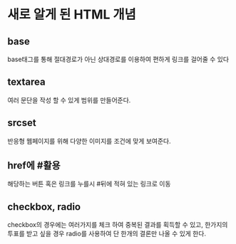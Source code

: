 # 새로 알게 된 HTML 개념

## base

base태그를 통해 절대경로가 아닌 상대경로를 이용하여 편하게 링크를 걸어줄 수 있다

## textarea

여러 문단을 작성 할 수 있게 범위를 만들어준다.


## srcset

반응형 웹페이지를 위해 다양한 이미지를 조건에 맞게 보여준다.


## href에 #활용 

해당하는 버튼 혹은 링크를 누를시 #뒤에 적혀 있는 링크로 이동

## checkbox, radio

checkbox의 경우에는 여러가지를 체크 하여 중복된 결과를 획득할 수 있고, 한가지의 투표를 받고 싶을 경우 radio를 사용하여 단 한개의 결론만 나올 수 있게 한다.

